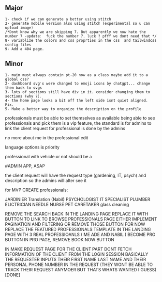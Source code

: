## Major	
	1- check if we can generate a better using stitch 
	2- generate mobile version also using stitch (experimental so u can upload image)
	/*Dont know why we are skipping 7. But apparently we now hate the number 7 -update:  fuck the number 7. luck ? pfff we dont need that */
	8- variablize the colors and css proprties in the css  and tailwindcss config files
 	9- Add a 404 page.

## Minor
	1- main must always contain pt-20 now as a class maybe add it to a global css?
	2- dashboard svg's were changed to emoji icons by chatgpt... change them back to svgs
 	3- lots of sections still have div in it. consider changing them to sections (why ?).
  	4- the home page looks a bit off the left side isnt quiet aligned. Fix.
	5- Make a better way to organize the description on the profile




professionals must be able to set themselves as available
being able to see professionals and pick them is a vip feature, the standard is for admins to link the client request for professional is done by the admins


no more about me in the professional edit

language options is priority

professional with vehicle or not should be a 




#ADMIN APP, ASAP

the client request will have the request type (gardening, IT, psych) and description so the admins will alter see it



for MVP CREATE professionals:

JARDINIER
Translation (Nabil)
PSYCHOLOGIST
IT SPECIALIST
PLUMBER
ELICTRICIAN
NEEDLE NURSE
PET CARETAKER
glass cleaning


REMOVE THE SEARCH BACK IN THE LANDING PAGE REPLACE IT WITH BUTTON TO LINK TO BROWSE PROFESSIONALS PAGE
EITHER IMPLEMENT PAGINATION AND FILTERING OR REMOVE THOSE BUTTON FOR NOW
REPLACE THE FEATURED PROFESSIONALS TEMPLATE IN THE LANDING PAGE WITH 3 REAL PROFESSIOANLS ( ME ADE AND NABIL )
BECOME PRO BUTTON
IN PRO PAGE, REMOVE BOOK NOW BUTTON


IN MAKE REQUEST PAGE FOR THE CLIENT PART DONT FETCH INFORMATION OF THE CLIENT FROM THE LOGIN SESSION
 BASICALLY THE REQUESTER INPUTS THEIR FIRST NAME LAST NAME AND THEIR PERSONAL PHONE NUMBER IN THE REQUEST (THEY WONT BE ABLE TO TRACK THEIR REQUEST ANYMOER BUT THATS WHATS WANTED I GUESS) [DONE]


